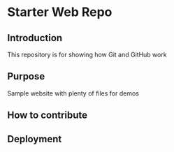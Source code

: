 # Starter Web Repo

## Introduction

This repository is for showing how Git and GitHub work

## Purpose

Sample website with plenty of files for demos

## How to contribute

## Deployment



